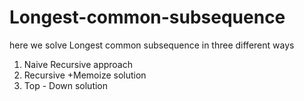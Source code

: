 # Longest-common-subsequence

here we solve Longest common subsequence in three different ways
1.  Naive Recursive approach
2. Recursive +Memoize solution
3. Top - Down solution
